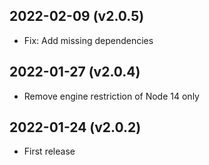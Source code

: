 2022-02-09 (v2.0.5)
-------------------

- Fix: Add missing dependencies

2022-01-27 (v2.0.4)
-------------------

- Remove engine restriction of Node 14 only

2022-01-24 (v2.0.2)
-------------------

- First release